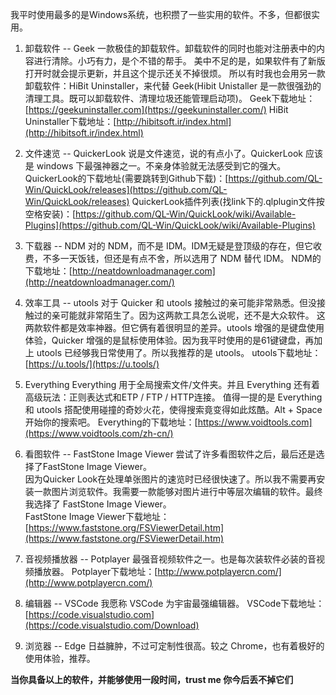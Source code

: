 我平时使用最多的是Windows系统，也积攒了一些实用的软件。不多，但都很实用。
1. 卸载软件 -- Geek
一款极佳的卸载软件。卸载软件的同时也能对注册表中的内容进行清除。小巧有力，是个不错的帮手。
美中不足的是，如果软件有了新版打开时就会提示更新，并且这个提示还关不掉很烦。
所以有时我也会用另一款卸载软件：HiBit Uninstaller，来代替 Geek(Hibit Unistaller 是一款很强劲的清理工具。既可以卸载软件、清理垃圾还能管理启动项)。
Geek下载地址： [https://geekuninstaller.com](https://geekuninstaller.com/)
HiBit Uninstaller下载地址：[http://hibitsoft.ir/index.html](http://hibitsoft.ir/index.html)

1. 文件速览 -- QuickerLook
说是文件速览，说的有点小了。QuickerLook 应该是 windows 下最强神器之一。不亲身体验就无法感受到它的强大。     
QuickerLook的下载地址(需要跳转到Github下载)：[https://github.com/QL-Win/QuickLook/releases](https://github.com/QL-Win/QuickLook/releases)
QuickerLook插件列表(找link下的.qlplugin文件按空格安装)：[https://github.com/QL-Win/QuickLook/wiki/Available-Plugins](https://github.com/QL-Win/QuickLook/wiki/Available-Plugins)

1. 下载器 -- NDM
  对的 NDM，而不是 IDM。IDM无疑是登顶级的存在，但它收费，不多一天饭钱，但还是有点不舍，所以选用了 NDM 替代 IDM。
NDM的下载地址：[http://neatdownloadmanager.com](http://neatdownloadmanager.com/)

1. 效率工具 -- utools
对于 Quicker 和 utools 接触过的亲可能非常熟悉。但没接触过的亲可能就非常陌生了。因为这两款工具怎么说呢，还不是大众软件。
这两款软件都是效率神器。但它俩有着很明显的差异。utools 增强的是键盘使用体验，Quicker 增强的是鼠标使用体验。因为我平时使用的是61键键盘，再加上 utools 已经够我日常使用了。所以我推荐的是 utools。
utools下载地址：[https://u.tools/](https://u.tools/)

1. Everything
Everything 用于全局搜索文件/文件夹。并且 Everything 还有着高级玩法：正则表达式和ETP / FTP /  HTTP连接。
值得一提的是 Everything 和 utools 搭配使用碰撞的奇妙火花，使得搜索竟变得如此炫酷。Alt + Space 开始你的搜索吧。
Everything的下载地址：[https://www.voidtools.com](https://www.voidtools.com/zh-cn/)

1. 看图软件 -- FastStone Image Viewer
尝试了许多看图软件之后，最后还是选择了FastStone Image Viewer。         
因为Quicker Look在处理单张图片的速览时已经很快速了。所以我不需要再安装一款图片浏览软件。我需要一款能够对图片进行中等层次编辑的软件。最终我选择了 FastStone Image Viewer。       
FastStone Image Viewer下载地址：[https://www.faststone.org/FSViewerDetail.htm](https://www.faststone.org/FSViewerDetail.htm)

1. 音视频播放器 -- Potplayer
最强音视频软件之一。也是每次装软件必装的音视频播放器。
Potplayer下载地址：[http://www.potplayercn.com/](http://www.potplayercn.com/)      

1. 编辑器 -- VSCode
我愿称 VSCode 为宇宙最强编辑器。
VSCode下载地址：[https://code.visualstudio.com](https://code.visualstudio.com/Download)

1. 浏览器 -- Edge
日益臃肿，不过可定制性很高。较之 Chrome，也有着极好的使用体验，推荐。


**当你具备以上的软件，并能够使用一段时间，trust me 你今后丢不掉它们**